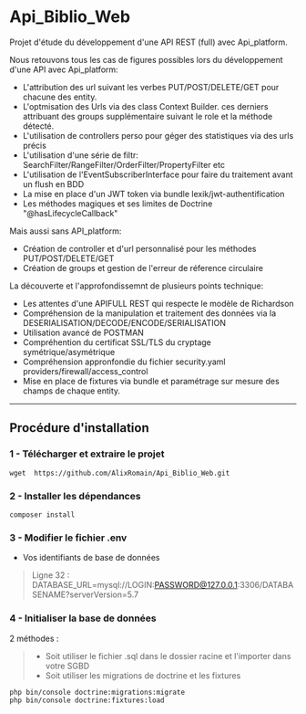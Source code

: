 # Api_Biblio_Web
Projet d'étude du développement d'une API REST (full) avec Api_platform.

Nous retouvons tous les cas de figures possibles lors du développement d'une API avec Api_platform:

- L'attribution des url suivant les verbes PUT/POST/DELETE/GET pour chacune des entity.
- L'optmisation des Urls via des class Context Builder. ces derniers attribuant des groups supplémentaire suivant le role et la méthode détecté.
- L'utilisation de controllers perso pour géger des statistiques via des urls précis
- L'utilisation d'une série de filtr:  SearchFilter/RangeFilter/OrderFilter/PropertyFilter etc
- L'utilisation de l'EventSubscriberInterface pour faire du traitement avant un flush en BDD 
- La mise en place d'un JWT token via bundle lexik/jwt-authentification
- Les méthodes magiques et ses limites de Doctrine "@hasLifecycleCallback"



Mais aussi sans API_platform:

- Création de controller et d'url personnalisé pour les méthodes PUT/POST/DELETE/GET
- Création de groups et gestion de l'erreur de réference circulaire



La découverte et l'approfondissemnt de plusieurs points technique:

- Les attentes d'une APIFULL REST qui respecte le modèle de Richardson
- Compréhension de la manipulation et traitement des données via la DESERIALISATION/DECODE/ENCODE/SERIALISATION 
- Utilisation avancé de POSTMAN
- Compréhention du certificat SSL/TLS du cryptage symétrique/asymétrique
- Compréhension appronfondie du fichier security.yaml providers/firewall/access_control
- Mise en place de fixtures via bundle et paramétrage sur mesure des champs de chaque entity. 


---
## Procédure d'installation

### 1 - Télécharger et extraire le projet

    wget  https://github.com/AlixRomain/Api_Biblio_Web.git
    
### 2 - Installer les dépendances

    composer install

### 3 - Modifier le fichier .env

* Vos identifiants de base de données

> Ligne 32 : DATABASE_URL=mysql://LOGIN:PASSWORD@127.0.0.1:3306/DATABASENAME?serverVersion=5.7

### 4 - Initialiser la base de données

2 méthodes :

> * Soit utiliser le fichier .sql dans le dossier racine et l'importer dans votre SGBD
> * Soit utiliser les migrations de doctrine et les fixtures


    php bin/console doctrine:migrations:migrate 
    php bin/console doctrine:fixtures:load
